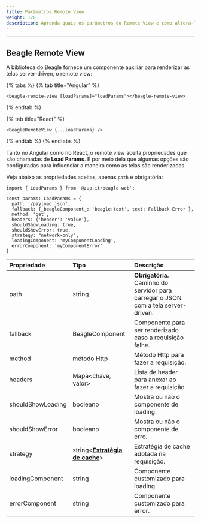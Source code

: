 ```yaml
---
title: Parâmetros Remote View
weight: 176
description: Aprenda quais os parâmetros do Remote View e como alterá-los
---
```


---

## Beagle Remote View

A biblioteca do Beagle fornece um componente auxiliar para renderizar as telas server-driven, o remote view:

{% tabs %}
{% tab title="Angular" %}
```text
<beagle-remote-view [loadParams]="loadParams"></beagle-remote-view>
```
{% endtab %}

{% tab title="React" %}
```text
<BeagleRemoteView {...loadParams} />
```
{% endtab %}
{% endtabs %}

Tanto no Angular como no React, o remote view aceita propriedades que são  chamadas de **Load Params**. É por meio dela que algumas opções são configuradas para influenciar a maneira como as telas são renderizadas.

Veja abaixo as propriedades aceitas, apenas  `path` é obrigatória:

```text
import { LoadParams } from '@zup-it/beagle-web';

const params: LoadParams = {
  path: '/payload.json',
  fallback: {_beagleComponent_: 'beagle:text', text:'Fallback Error'},
  method: 'get',
  headers: {'header': 'value'},
  shouldShowLoading: true,
  shouldShowError: true,
  strategy: "network-only",
  loadingComponent: 'myComponentLoading',
  errorComponent: 'myComponentError'
}
```

| Propriedade | Tipo | Descrição |
| :--- | :--- | :--- |
| path | string | **Obrigatória.** Caminho do servidor para carregar o JSON com a tela server-driven. |
| fallback | BeagleComponent | Componente para ser renderizado caso a requisição falhe. |
| method | método Http | Método Http para fazer a requisição. |
| headers | Mapa&lt;chave, valor&gt; | Lista de header para anexar ao fazer a requisição. |
| shouldShowLoading | booleano | Mostra ou não o componente de loading. |
| shouldShowError | booleano | Mostra ou não o componente de erro. |
| strategy | string&lt;[**Estratégia de cache**](estrategias-de-cache.md#tipos-de-estrategias)&gt; | Estratégia de cache adotada na requisição. |
| loadingComponent | string | Componente customizado para loading. |
| errorComponent | string | Componente customizado para error. |
